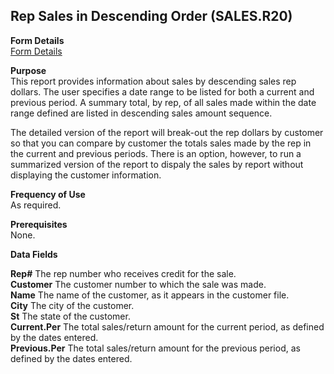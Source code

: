 ##  Rep Sales in Descending Order (SALES.R20)

<PageHeader />

**Form Details**  
[ Form Details ](SALES-R20-1/README.md)   

**Purpose**  
This report provides information about sales by descending sales rep dollars.
The user specifies a date range to be listed for both a current and previous
period. A summary total, by rep, of all sales made within the date range
defined are listed in descending sales amount sequence.  
  
The detailed version of the report will break-out the rep dollars by customer
so that you can compare by customer the totals sales made by the rep in the
current and previous periods. There is an option, however, to run a summarized
version of the report to dispaly the sales by report without displaying the
customer information.

**Frequency of Use**  
As required.

**Prerequisites**  
None.

**Data Fields**

**Rep#** The rep number who receives credit for the sale.  
**Customer** The customer number to which the sale was made.  
**Name** The name of the customer, as it appears in the customer file.  
**City** The city of the customer.  
**St** The state of the customer.  
**Current.Per** The total sales/return amount for the current period, as
defined by the dates entered.  
**Previous.Per** The total sales/return amount for the previous period, as
defined by the dates entered.  
  
<badge text= "Version 8.10.57" vertical="middle" />

<PageFooter />